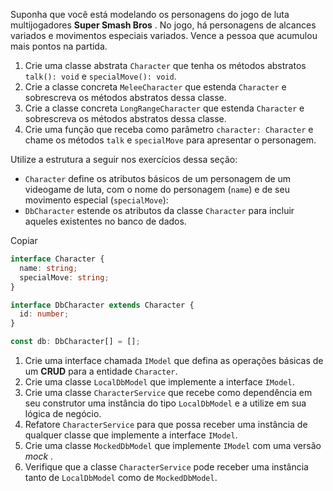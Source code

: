 Suponha que você está modelando os personagens do jogo de luta multijogadores  **Super Smash Bros** . No jogo, há personagens de alcances variados e movimentos especiais variados. Vence a pessoa que acumulou mais pontos na partida.

1. Crie uma classe abstrata `Character` que tenha os métodos abstratos `talk(): void` e `specialMove(): void`.
2. Crie a classe concreta `MeleeCharacter` que estenda `Character` e sobrescreva os métodos abstratos dessa classe.
3. Crie a classe concreta `LongRangeCharacter` que estenda `Character` e sobrescreva os métodos abstratos dessa classe.
4. Crie uma função que receba como parâmetro `character: Character` e chame os métodos `talk` e `specialMove` para apresentar o personagem.

Utilize a estrutura a seguir nos exercícios dessa seção:

* `Character` define os atributos básicos de um personagem de um videogame de luta, com o nome do personagem (`name`) e de seu movimento especial (`specialMove`):
* `DbCharacter` estende os atributos da classe `Character` para incluir aqueles existentes no banco de dados.

Copiar

```typescript
interface Character {
  name: string;
  specialMove: string;
}

interface DbCharacter extends Character {
  id: number;
}

const db: DbCharacter[] = [];
```

1. Crie uma interface chamada `IModel` que defina as operações básicas de um **CRUD** para a entidade `Character`.
2. Crie uma classe `LocalDbModel` que implemente a interface `IModel`.
3. Crie uma classe `CharacterService` que recebe como dependência em seu construtor uma instância do tipo `LocalDbModel` e a utilize em sua lógica de negócio.
4. Refatore `CharacterService` para que possa receber uma instância de qualquer classe que implemente a interface `IModel`.
5. Crie uma classe `MockedDbModel` que implemente `IModel` com uma versão  *mock* .
6. Verifique que a classe `CharacterService` pode receber uma instância tanto de `LocalDbModel` como de `MockedDbModel`.
